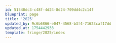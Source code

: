```yaml
---
id: 51540dc3-c48f-4d24-8d24-709dd4c2c14f
blueprint: page
title: '2025'
updated_by: 9c6b6866-e047-4568-b3f4-71623caf17dd
updated_at: 1754442933
template: fringe/2025/index
---
```

